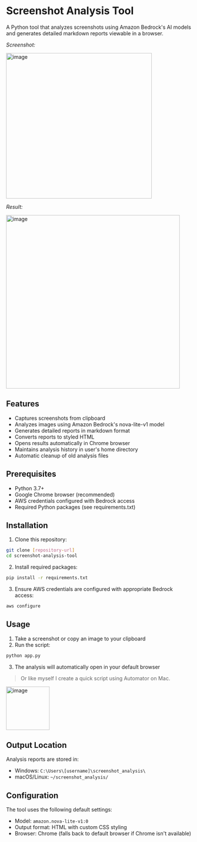 # Screenshot Analysis Tool

A Python tool that analyzes screenshots using Amazon Bedrock's AI models and generates detailed markdown reports viewable in a browser.

*Screenshot:*

<img width="396" alt="image" src="https://github.com/user-attachments/assets/40634de6-cd87-49f7-aeeb-5d07ff970446" />

*Result:*

<img width="472" alt="image" src="https://github.com/user-attachments/assets/dc419a71-c185-4867-bb1d-8dfa291ca55e" />


## Features

- Captures screenshots from clipboard
- Analyzes images using Amazon Bedrock's nova-lite-v1 model
- Generates detailed reports in markdown format
- Converts reports to styled HTML
- Opens results automatically in Chrome browser
- Maintains analysis history in user's home directory
- Automatic cleanup of old analysis files

## Prerequisites

- Python 3.7+
- Google Chrome browser (recommended)
- AWS credentials configured with Bedrock access
- Required Python packages (see requirements.txt)

## Installation

1. Clone this repository:
```bash
git clone [repository-url]
cd screenshot-analysis-tool
```

2. Install required packages:
```bash
pip install -r requirements.txt
```

3. Ensure AWS credentials are configured with appropriate Bedrock access:
```bash
aws configure
```

## Usage
1. Take a screenshot or copy an image to your clipboard
2. Run the script:
```bash
python app.py
```

3. The analysis will automatically open in your default browser

> Or like myself I create a quick script using Automator on Mac.
<img width="118" alt="image" src="https://github.com/user-attachments/assets/2af8b983-4658-4a59-99a4-ae979743efff" />


## Output Location
Analysis reports are stored in:

- Windows: ```C:\Users\[username]\screenshot_analysis\```
- macOS/Linux: ```~/screenshot_analysis/```

## Configuration
The tool uses the following default settings:

- Model: ```amazon.nova-lite-v1:0```
- Output format: HTML with custom CSS styling
- Browser: Chrome (falls back to default browser if Chrome isn't available)
